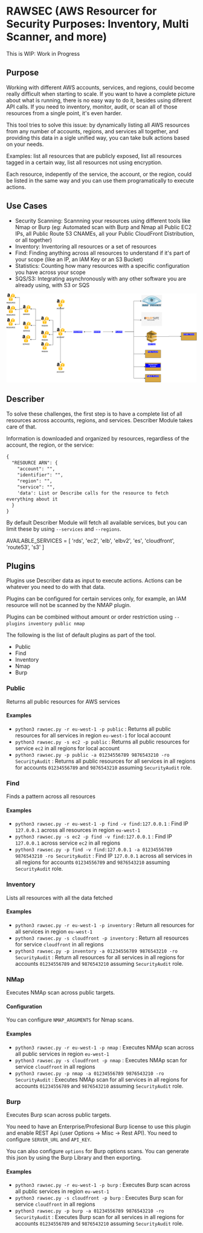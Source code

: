 # RAWSEC (AWS Resourcer for Security Purposes: Inventory, Multi Scanner, and more)

This is WIP: Work in Progress

## Purpose

Working with different AWS accounts, services, and regions, could become really difficult when starting to scale.
If you want to have a complete picture about what is running, there is no easy way to do it, besides using diferent API calls. If you need to inventory, monitor, audit, or scan all of those resources from a single point, it's even harder.

This tool tries to solve this issue: by dynamically listing all AWS resources from any number of accounts, regions, and services all together, and providing this data in a sigle unified way, you can take bulk actions based on your needs.

Examples: list all resources that are publicly exposed, list all resources tagged in a certain way, list all resources not using encryption.

Each resource, indepently of the service, the account, or the region, could be listed in the same way and you can use them programatically to execute actions.

## Use Cases

- Security Scanning: Scannning your resources using different tools like Nmap or Burp (eg: Automated scan with Burp and Nmap all Public EC2 IPs, all Public Route 53 CNAMEs, all your Public CloudFront Distribution, or all together)
- Inventory: Inventoring all resources or a set of resources
- Find: Finding anything across all resources to understand if it's part of your scope (like an IP, an IAM Key or an S3 Bucket)
- Statistics: Counting how many resources with a specific configuration you have across your scope
- SQS/S3: Integrating asynchronously with any other software you are already using, with S3 or SQS

<p align="center">
  <img src="docs/rawsec.png" alt="rawesec"/>
</p>

## Describer

To solve these challenges, the first step is to have a complete list of all resources across accounts, regions, and services.
Describer Module takes care of that.

Information is downloaded and organized by resources, regardless of the account, the region, or the service:

```
{
  "RESOURCE ARN": {
    "account": "",
    "identifier": "",
    "region": "",
    "service": "",
    'data': List or Describe calls for the resource to fetch everything about it
  }
}
```

By default Describer Module will fetch all available services, but you can limit these by using `--services` and `--regions`.

AVAILABLE_SERVICES = [
    'rds',
    'ec2',
    'elb',
    'elbv2',
    'es',
    'cloudfront',
    'route53',
    's3'
]

## Plugins

Plugins use Describer data as input to execute actions. Actions can be whatever you need to do with that data.

Plugins can be configured for certain services only, for example, an IAM resource will not be scanned by the NMAP plugin.

Plugins can be combined without amount or order restriction using `--plugins inventory public nmap`

The following is the list of default plugins as part of the tool.

- Public
- Find
- Inventory
- Nmap
- Burp

### Public

Returns all public resources for AWS services

#### Examples

- `python3 rawsec.py -r eu-west-1 -p public` : Returns all public resources for all services in region `eu-west-1` for local account
- `python3 rawsec.py -s ec2 -p public` : Returns all public resources for service `ec2` in all regions for local account
- `python3 rawsec.py -p public -a 01234556789 9876543210 -ro SecurityAudit` : Returns all public resources for all services in all regions for accounts `01234556789` and `9876543210` assuming `SecurityAudit` role.

### Find

Finds a pattern across all resources

#### Examples

- `python3 rawsec.py -r eu-west-1 -p find -v find:127.0.0.1` : Find IP `127.0.0.1` across all resources in region `eu-west-1`
- `python3 rawsec.py -s ec2 -p find -v find:127.0.0.1` : Find IP `127.0.0.1` across service `ec2` in all regions
- `python3 rawsec.py -p find -v find:127.0.0.1 -a 01234556789 9876543210 -ro SecurityAudit` : Find IP `127.0.0.1` across all services in all regions for accounts `01234556789` and `9876543210` assuming `SecurityAudit` role.

### Inventory

Lists all resources with all the data fetched

#### Examples

- `python3 rawsec.py -r eu-west-1 -p inventory` : Return all resources for all services in region `eu-west-1`
- `python3 rawsec.py -s cloudfront -p inventory` : Return all resources for service `cloudfront` in all regions
- `python3 rawsec.py -p inventory -a 01234556789 9876543210 -ro SecurityAudit` : Return all resources for all services in all regions for accounts `01234556789` and `9876543210` assuming `SecurityAudit` role.

### NMap

Executes NMAp scan across public targets.

#### Configuration

You can configure `NMAP_ARGUMENTS` for Nmap scans.

#### Examples

- `python3 rawsec.py -r eu-west-1 -p nmap` : Executes NMAp scan across all public services in region `eu-west-1`
- `python3 rawsec.py -s cloudfront -p nmap` : Executes NMAp scan for service `cloudfront` in all regions
- `python3 rawsec.py -p nmap -a 01234556789 9876543210 -ro SecurityAudit` : Executes NMAp scan for all services in all regions for accounts `01234556789` and `9876543210` assuming `SecurityAudit` role.

### Burp

Executes Burp scan across public targets.

You need to have an Enterprise/Profesional Burp license to use this plugin and enable REST Api (user Options -> Misc -> Rest API). You need to configure `SERVER_URL` and `API_KEY`.

You can also configure `options` for Burp options scans. You can generate this json by using the Burp Library and then exporting.

#### Examples

- `python3 rawsec.py -r eu-west-1 -p burp` : Executes Burp scan across all public services in region `eu-west-1`
- `python3 rawsec.py -s cloudfront -p burp` : Executes Burp scan for service `cloudfront` in all regions
- `python3 rawsec.py -p burp -a 01234556789 9876543210 -ro SecurityAudit` : Executes Burp scan for all services in all regions for accounts `01234556789` and `9876543210` assuming `SecurityAudit` role.